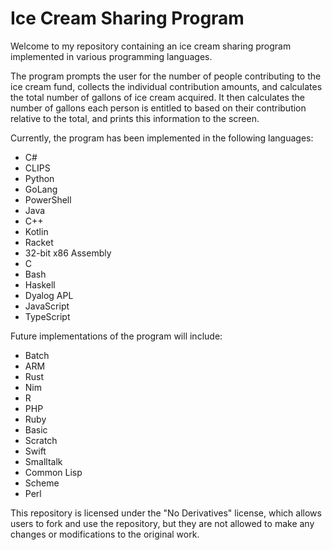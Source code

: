 # Ice Cream Sharing Program

Welcome to my repository containing an ice cream sharing program implemented in various programming languages. 

The program prompts the user for the number of people contributing to the ice cream fund, collects the individual contribution amounts, and calculates the total number of gallons of ice cream acquired. It then calculates the number of gallons each person is entitled to based on their contribution relative to the total, and prints this information to the screen. 

Currently, the program has been implemented in the following languages:
- C#
- CLIPS
- Python
- GoLang
- PowerShell
- Java
- C++
- Kotlin
- Racket
- 32-bit x86 Assembly
- C
- Bash
- Haskell
- Dyalog APL
- JavaScript
- TypeScript

Future implementations of the program will include:
- Batch
- ARM
- Rust
- Nim
- R
- PHP
- Ruby
- Basic
- Scratch
- Swift
- Smalltalk
- Common Lisp
- Scheme
- Perl

This repository is licensed under the "No Derivatives" license, which allows users to fork and use the repository, but they are not allowed to make any changes or modifications to the original work.
